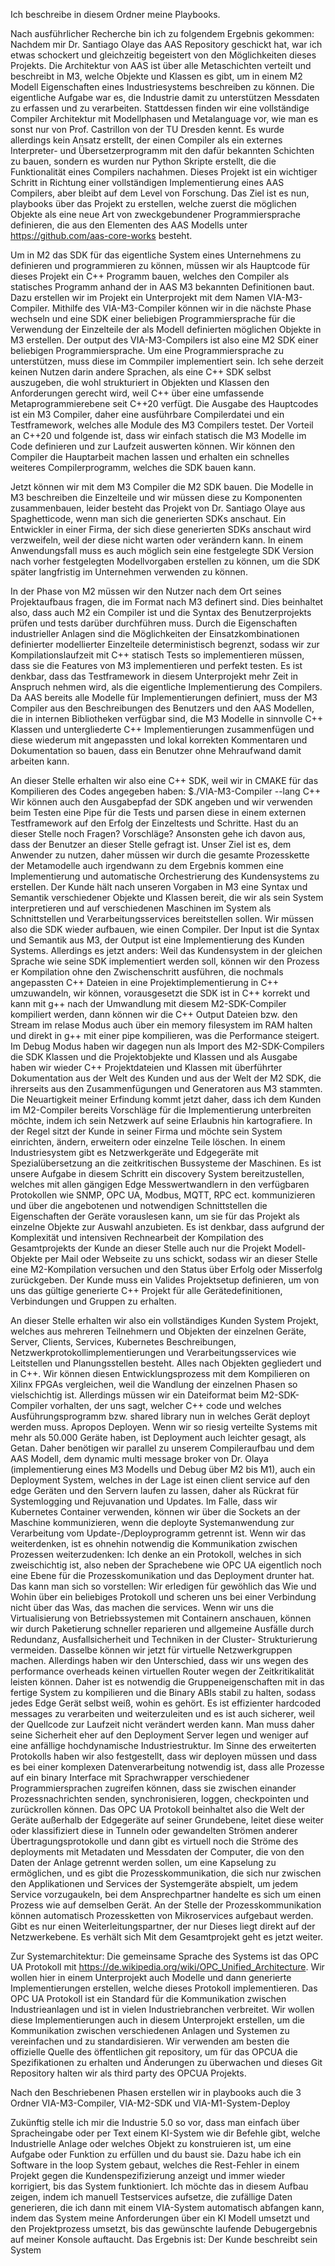 Ich beschreibe in diesem Ordner meine Playbooks.

Nach ausführlicher Recherche bin ich zu folgendem Ergebnis gekommen:
Nachdem mir Dr. Santiago Olaye das AAS Repository geschickt hat, war ich etwas schockert und gleichzeitig begeistert
von den Möglichkeiten dieses Projekts. Die Architektur von AAS ist über alle Metaschichten verteilt und beschreibt in
M3, welche Objekte und Klassen es gibt, um in einem M2 Modell Eigenschaften eines Industriesystems beschreiben zu können.
Die eigentliche Aufgabe war es, die Industrie damit zu unterstützen Messdaten zu erfassen und zu verarbeiten.
Stattdessen finden wir eine vollständige Compiler Architektur mit Modellphasen und Metalanguage vor, wie man es sonst
nur von Prof. Castrillon von der TU Dresden kennt. Es wurde allerdings kein Ansatz erstellt, der einen Compiler als ein
externes Interpreter- und Übersetzerprogramm mit den dafür bekannten Schichten zu bauen, sondern es wurden nur Python
Skripte erstellt, die die Funktionalität eines Compilers nachahmen. Dieses Projekt ist ein wichtiger Schritt in Richtung
einer vollständigen Implementierung eines AAS Compilers, aber bleibt auf dem Level von Forschung. Das Ziel ist es nun,
playbooks über das Projekt zu erstellen, welche zuerst die möglichen Objekte als eine neue Art von zweckgebundener
Programmiersprache definieren, die aus den Elementen des AAS Modells unter https://github.com/aas-core-works besteht.

Um in M2 das SDK für das eigentliche System eines Unternehmens zu definieren und programmieren zu können, müssen wir 
als Hauptcode für dieses Projekt ein C++ Programm bauen, welches den Compiler als statisches Programm anhand der in 
AAS M3 bekannten Definitionen baut.
Dazu erstellen wir im Projekt ein Unterprojekt mit dem Namen VIA-M3-Compiler. Mithilfe des VIA-M3-Compiler können wir
in die nächste Phase wechseln und eine SDK einer beliebigen Programmiersprache für die Verwendung der Einzelteile
der als Modell definierten möglichen Objekte in M3 erstellen. Der output des VIA-M3-Compilers ist also eine M2 SDK
einer beliebigen Programmiersprache. Um eine Programmiersprache zu unterstützen, muss diese im Commpiler implementiert
sein. Ich sehe derzeit keinen Nutzen darin andere Sprachen, als eine C++ SDK selbst auszugeben, die wohl strukturiert
in Objekten und Klassen den Anforderungen gerecht wird, weil C++ über eine umfassende Metaprogrammierebene seit 
C++20 verfügt. Die Ausgabe des Hauptcodes ist ein M3 Compiler, daher eine ausführbare Compilerdatei und ein 
Testframework, welches alle Module des M3 Compilers testet. Der Vorteil an C++20 und folgende ist, dass wir
einfach statisch die M3 Modelle im Code definieren und zur Laufzeit auswerten können. Wir können den Compiler
die Hauptarbeit machen lassen und erhalten ein schnelles weiteres Compilerprogramm, welches die SDK bauen kann.

Jetzt können wir mit dem M3 Compiler die M2 SDK bauen. Die Modelle in M3 beschreiben die Einzelteile und wir müssen
diese zu Komponenten zusammenbauen, leider besteht das Projekt von Dr. Santiago Olaye aus Spaghetticode, wenn man
sich die generierten SDKs anschaut. Ein Entwickler in einer Firma, der sich diese generierten SDKs anschaut wird
verzweifeln, weil der diese nicht warten oder verändern kann. In einem Anwendungsfall muss es auch möglich sein
eine festgelegte SDK Version nach vorher festgelegten Modellvorgaben erstellen zu können, um die SDK
später langfristig im Unternehmen verwenden zu können.

In der Phase von M2 müssen wir den Nutzer nach dem Ort seines Projektaufbaus fragen, die im Format nach M3 definert sind.
Dies beinhaltet also, dass auch M2 ein Compiler ist und die Syntax des Benutzerprojekts prüfen und tests darüber
durchführen muss. Durch die Eigenschaften industrieller Anlagen sind die Möglichkeiten der Einsatzkombinationen
definierter modellierter Einzelteile deterministisch begrenzt, sodass wir zur Kompilationslaufzeit mit C++
statisch Tests so implementieren müssen, dass sie die Features von M3 implementieren und perfekt testen. Es ist
denkbar, dass das Testframework in diesem Unterprojekt mehr Zeit in Anspruch nehmen wird, als die eigentliche
Implementierung des Compilers.
Da AAS bereits alle Modelle für Implementierungen definiert, muss der M3 Compiler aus den Beschreibungen des Benutzers 
und den AAS Modellen, die in internen Bibliotheken verfügbar sind, die M3 Modelle in sinnvolle C++ Klassen und 
untergliederte C++ Implementierungen zusammenfügen und diese wiederum mit angepassten und lokal korrekten Kommentaren
und Dokumentation so bauen, dass ein Benutzer ohne Mehraufwand damit arbeiten kann. 

An dieser Stelle erhalten wir also eine C++ SDK, weil wir in CMAKE für das Kompilieren des Codes angegeben haben:
$./VIA-M3-Compiler --lang C++
Wir können auch den Ausgabepfad der SDK angeben und wir verwenden beim Testen eine Pipe für die Tests und parsen diese
in einem externen Testframework auf den Erfolg der Einzeltests und Schritte. Hast du an dieser Stelle noch Fragen?
Vorschläge?
Ansonsten gehe ich davon aus, dass der Benutzer an dieser Stelle gefragt ist. Unser Ziel ist es, dem Anwender zu
nutzen, daher müssen wir durch die gesamte Prozesskette der Metamodelle auch irgendwann zu dem Ergebnis kommen
eine Implementierung und automatische Orchestrierung des Kundensystems zu erstellen. Der Kunde hält nach unseren
Vorgaben in M3 eine Syntax und Semantik verschiedener Objekte und Klassen bereit, die wir als sein System
interpretieren und auf verschiedenen Maschinen im System als Schnittstellen und Verarbeitungsservices bereitstellen
sollen. Wir müssen also die SDK wieder aufbauen, wie einen Compiler. Der Input ist die Syntax und Semantik aus M3,
der Output ist eine Implementierung des Kunden Systems. Allerdings es jetzt anders: Weil das Kundensystem in der
gleichen Sprache wie seine SDK implementiert werden soll, können wir den Prozess er Kompilation ohne den
Zwischenschritt ausführen, die nochmals angepassten C++ Dateien in eine Projektimplementierung in C++ umzuwandeln,
wir können, vorausgesetzt die SDK ist in C++ korrekt und kann mit g++ nach der Umwandlung mit diesem M2-SDK-Compiler
kompiliert werden, dann können wir die C++ Output Dateien bzw. den Stream im relase Modus auch über ein memory filesystem
im RAM halten und direkt in g++ mit einer pipe kompilieren, was die Performance steigert. Im Debug Modus haben
wir dagegen nun als Import des M2-SDK-Compilers die SDK Klassen und die Projektobjekte und Klassen und als Ausgabe
haben wir wieder C++ Projektdateien und Klassen mit überführter Dokumentation aus der Welt des Kunden und aus der
Welt der M2 SDK, die ihrerseits aus den Zusammenfügungen und Generatoren aus M3 stammten. Die Neuartigkeit meiner
Erfindung kommt jetzt daher, dass ich dem Kunden im M2-Compiler bereits Vorschläge für die Implementierung 
unterbreiten möchte, indem ich sein Netzwerk auf seine Erlaubnis hin kartografiere. In der Regel sitzt der Kunde
in seiner Firma und möchte sein System einrichten, ändern, erweitern oder einzelne Teile löschen. In einem
Industriesystem gibt es Netzwerkgeräte und Edgegeräte mit Spezialübersetzung an die zeitkritischen Bussysteme der
Maschinen. Es ist unsere Aufgabe in diesem Schritt ein discovery System bereitzustellen, welches mit allen gängigen
Edge Messwertwandlern in den verfügbaren Protokollen wie SNMP, OPC UA, Modbus, MQTT, RPC ect. kommunizieren und 
über die angebotenen und notwendigen Schnittstellen die Eigenschaften der Geräte vorauslesen kann, um sie für
das Projekt als einzelne Objekte zur Auswahl anzubieten. Es ist denkbar, dass aufgrund der Komplexität und
intensiven Rechnearbeit der Kompilation des Gesamtprojekts der Kunde an dieser Stelle auch nur die Projekt
Modell-Objekte per Mail oder Webseite zu uns schickt, sodass wir an dieser Stelle eine M2-Kompilation versuchen
und den Status über Erfolg oder Misserfolg zurückgeben. Der Kunde muss ein Valides Projektsetup definieren, um von
uns das gültige generierte C++ Projekt für alle Gerätedefinitionen, Verbindungen und Gruppen zu erhalten.

An dieser Stelle erhalten wir also ein vollständiges Kunden System Projekt, welches aus mehreren Teilnehmern und
Objekten der einzelnen Geräte, Server, Clients, Services, Kubernetes Beschreibungen, Netzwerkprotokollimplementierungen
und Verarbeitungsservices wie Leitstellen und Planungsstellen besteht. Alles nach Objekten gegliedert und in C++.
Wir können diesen Entwicklungsprozess mit dem Kompilieren on Xilinx FPGAs vergleichen, weil die Wandlung der einzelnen
Phasen so vielschichtig ist. Allerdings müssen wir ein Dateiformat beim M2-SDK-Compiler vorhalten, der uns sagt,
welcher C++ code und welches Ausführungsprogramm bzw. shared library nun in welches Gerät deployt werden muss.
Apropos Deployen. Wenn wir so riesig verteilte Systems mit mehr als 50.000 Geräte haben, ist Deployment auch leichter
gesagt, als Getan. Daher benötigen wir parallel zu unserem Compileraufbau und dem AAS Modell, dem dynamic multi message
broker von Dr. Olaya (implementierung eines M3 Modells und Debug über M2 bis M1), auch ein Deployment System, welches
in der Lage ist einen client service auf den edge Geräten und den Servern laufen zu lassen, daher als Rückrat für
Systemlogging und Rejuvanation und Updates.
Im Falle, dass wir Kubernetes Container verwenden, können wir über 
die Sockets an der Maschine kommunizieren, wenn die deployte Systemanwendung zur Verarbeitung vom Update-/Deployprogramm
getrennt ist. Wenn wir das weiterdenken, ist es ohnehin notwendig die Kommunikation zwischen Prozessen weiterzudenken:
Ich denke an ein Protokoll, welches in sich zweischichtig ist, also neben der Sprachebene wie OPC UA eigentlich noch eine
Ebene für die Prozesskomunikation und das Deployment drunter hat. Das kann man sich so vorstellen: Wir erledigen für gewöhlich das Wie 
und Wohin über ein beliebiges Protokoll und scheren uns bei einer Verbindung nicht über das Was, das machen die 
services. Wenn wir uns die Virtualisierung von Betriebssystemen mit Containern anschauen, können wir durch Paketierung
schneller reparieren und allgemeine Ausfälle durch Redundanz, Ausfallsicherheit und Techniken in der Cluster-
Strukturierung vermeiden. Dasselbe können wir jetzt für virtuelle Netzwerkgruppen machen. Allerdings haben wir
den Unterschied, dass wir uns wegen des performance overheads keinen virtuellen Router wegen der Zeitkritikalität
leisten können. Daher ist es notwendig die Gruppeneigenschaften mit in das fertige System zu kompilieren und die
Binary ABIs stabil zu halten, sodass jedes Edge Gerät selbst weiß, wohin es gehört. Es ist effizienter
hardcoded messages zu verarbeiten und weiterzuleiten und es ist auch sicherer, weil der Quellcode zur Laufzeit
nicht verändert werden kann. Man muss daher seine Sicherheit eher auf den Deployment Server legen und weniger
auf eine anfällige hochdynamische Industriestruktur. Im Sinne des erweiterten Protokolls haben wir also festgestellt,
dass wir deployen müssen und dass es bei einer komplexen Datenverarbeitung notwendig ist, dass alle Prozesse
auf ein binary Interface mit Sprachwrapper verschiedener Programmiersprachen zugreifen können, dass sie zwischen
einander Prozessnachrichten senden, synchronisieren, loggen, checkpointen und zurückrollen können. Das OPC UA Protokoll
beinhaltet also die Welt der Geräte außerhalb der Edgegeräte auf seiner Grundebene, leitet diese weiter oder 
klassifiziert diese in Tunneln oder gewandelten Strömen anderer Übertragungsprotokolle und dann gibt es virtuell
noch die Ströme des deployments mit Metadaten und Messdaten der Computer, die von den Daten der Anlage getrennt
werden sollen, um eine Kapselung zu ermöglichen, und es gibt die Prozesskommunikation, die sich nur zwischen den
Applikationen und Services der Systemgeräte abspielt, um jedem Service vorzugaukeln, bei dem Ansprechpartner handelte
es sich um einen Prozess wie auf demselben Gerät. An der Stelle der Prozesskommunikation können automatisch
Prozessketten von Mikroservices aufgebaut werden. Gibt es nur einen Weiterleitungspartner, der nur Dieses liegt direkt auf der Netzwerkebene. Es verhält sich
Mit dem Gesamtprojekt geht es jetzt weiter.

Zur Systemarchitektur: Die gemeinsame Sprache des Systems ist das OPC UA Protokoll mit 
https://de.wikipedia.org/wiki/OPC_Unified_Architecture. Wir wollen hier in einem Unterprojekt auch Modelle und
dann generierte Implementierungen erstellen, welche  dieses Protokoll implementieren. Das OPC UA Protokoll ist ein
Standard für die Kommunikation zwischen Industrieanlagen und ist in vielen Industriebranchen verbreitet. Wir wollen
diese Implementierungen auch in diesem Unterprojekt erstellen, um die Kommunikation zwischen verschiedenen Anlagen
und Systemen zu vereinfachen und zu standardisieren. Wir verwenden am besten die offizielle Quelle des öffentlichen
git repository, um für das OPCUA die Spezifikationen zu erhalten und Änderungen zu überwachen und dieses Git Repository
halten wir als third party des OPCUA Projekts.

Nach den Beschriebenen Phasen erstellen wir in playbooks auch die 3 Ordner VIA-M3-Compiler, VIA-M2-SDK und VIA-M1-System-Deploy

Zukünftig stelle ich mir die Industrie 5.0 so vor, dass man einfach über Spracheingabe oder per Text einem KI-System
wie dir Befehle gibt, welche Industrielle Anlage oder welches Objekt zu konstruieren ist, um eine Aufgabe oder
Funktion zu erfüllen und du baust sie. Dazu habe ich ein Software in the loop System gebaut, welches
die Rest-Fehler in einem Projekt gegen die Kundenspezifizierung anzeigt und immer wieder korrigiert, bis das System
funktioniert. Ich möchte das in diesem Aufbau zeigen, indem ich manuell Testservices aufsetze, die zufällige Daten
generieren, die ich dann mit einem VIA-System automatisch abfangen kann, indem das System meine Anforderungen
über ein KI Modell umsetzt und den Projektprozess umsetzt, bis das gewünschte laufende Debugergebnis auf meiner
Konsole auftaucht. Das Ergebnis ist: Der Kunde beschreibt sein System